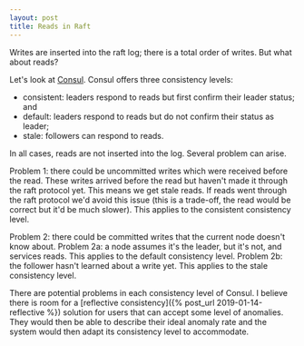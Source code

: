 ```yaml
---
layout: post
title: Reads in Raft
---
```


Writes are inserted into the raft log; there is a total order of
writes.
But what about reads?

Let's look at
[Consul](https://www.consul.io/api/features/consistency.html).
Consul offers three consistency levels:

+ consistent: leaders respond to reads but first confirm their leader status; and
+ default: leaders respond to reads but do not confirm their status as leader;
+ stale: followers can respond to reads.

In all cases,
reads are not inserted into the log.
Several problem can arise.

Problem 1: there could be uncommitted writes which were received before the
read.
These writes arrived before the read but haven't made it through
the raft protocol yet.
This means we get stale reads.
If reads went through the raft protocol we'd avoid this issue
(this is a trade-off, the read would be correct but it'd
be much slower).
This applies to the consistent consistency level.

Problem 2: there could be committed writes that the current node doesn't know
about.
Problem 2a: a node assumes it's the leader, but it's not, and services reads.
This applies to the default consistency level.
Problem 2b: the follower hasn't learned about a write yet. This applies to the
stale consistency level.

There are potential problems in each consistency level of Consul.
I believe there is room for a
[reflective consistency]({% post_url 2019-01-14-reflective %})
solution for users that can accept some level of anomalies.
They would then be able to describe their ideal anomaly rate
and the system would then adapt its consistency level to
accommodate.
